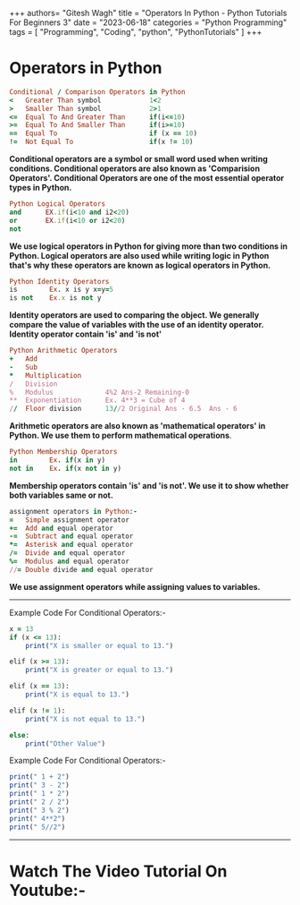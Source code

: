 +++
authors= "Gitesh Wagh"
title = "Operators In Python - Python Tutorials For Beginners 3"
date = "2023-06-18"
categories = "Python Programming"
tags = [
 "Programming", 
 "Coding",
 "python",
 "PythonTutorials"
]
+++

# Operators in Python 
```ruby
Conditional / Comparison Operators in Python
<   Greater Than symbol            1<2
>   Smaller Than symbol            2>1
<=  Equal To And Greater Than      if(i<=10)
>=  Equal To And Smaller Than      if(i>=10)
==  Equal To                       if (x == 10)
!=  Not Equal To                   if(x != 10)
```
**Conditional operators are a symbol or small word used when writing conditions. Conditional operators are also known as 'Comparision Operators'. Conditional Operators are one of the most essential operator types in Python.**

```ruby
Python Logical Operators
and      EX.if(i<10 and i2<20)
or       EX.if(i<10 or i2<20)
not      
```
**We use logical operators in Python for giving more than two conditions in Python. Logical operators are also used while writing logic in Python that's why these operators are known as logical operators in Python.**
```ruby
Python Identity Operators
is        Ex. x is y x=y=5
is not    Ex.x is not y
```
**Identity operators are used to comparing the object. We generally compare the value of variables with the use of an identity operator. Identity operator contain 'is' and 'is not'** 

```ruby
Python Arithmetic Operators
+   Add  
-   Sub
*   Multiplication
/   Division
%	Modulus		        4%2 Ans-2 Remaining-0
**  Exponentiation		Ex. 4**3 = Cube of 4
//  Floor division	    13//2 Original Ans - 6.5  Ans - 6
```
**Arithmetic operators are also known as 'mathematical operators' in Python. We use them to perform mathematical operations**.
```ruby
Python Membership Operators
in 		  Ex. if(x in y)	
not in	  Ex. if(x not in y)
```
**Membership operators contain 'is' and 'is not'. We use it to show whether both variables same or not.**

```ruby
assignment operators in Python:- 
=   Simple assignment operator 
+=  Add and equal operator
-=  Subtract and equal operator 
*=  Asterisk and equal operator
/=  Divide and equal operator 
%=  Modulus and equal operator 
//= Double divide and equal operator 
```
**We use assignment operators while assigning values to variables.**

-----------------------------


Example Code For Conditional Operators:-
```ruby
x = 13
if (x <= 13):
    print("X is smaller or equal to 13.")

elif (x >= 13):
    print("X is greater or equal to 13.")

elif (x == 13):
    print("X is equal to 13.")

elif (x != 1):
    print("X is not equal to 13.")

else:
    print("Other Value")
```

Example Code For Conditional Operators:-
```ruby
print(" 1 + 2")
print(" 3 - 2")
print(" 1 * 2")
print(" 2 / 2")
print(" 3 % 2")
print(" 4**2")
print(" 5//2")
```
------------
# Watch The Video Tutorial On Youtube:-
